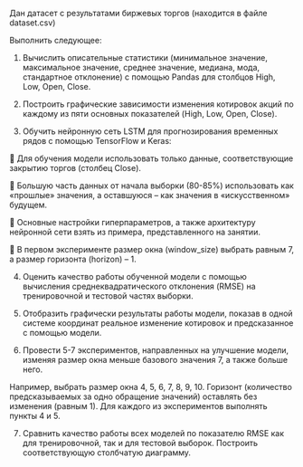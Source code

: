 Дан датасет с результатами биржевых торгов (находится в файле
dataset.csv)

Выполнить следующее:

1. Вычислить описательные статистики (минимальное значение, максимальное значение, среднее значение, медиана, мода, стандартное отклонение) с помощью Pandas для столбцов High, Low, Open, Close.

2. Построить графические зависимости изменения котировок акций по каждому из пяти основных показателей (High, Low, Open, Close).

3. Обучить нейронную сеть LSTM для прогнозирования временных рядов с помощью TensorFlow и Keras:

 Для обучения модели использовать только данные, соответствующие закрытию торгов (столбец Close).

 Большую часть данных от начала выборки (80-85%) использовать
как «прошлые» значения, а оставшуюся – как значения в «искусственном» будущем.

 Основные настройки гиперпараметров, а также архитектуру нейронной сети взять из примера, представленного на занятии.

 В первом эксперименте размер окна (window_size) выбрать равным 7, а размер горизонта (horizon) – 1.

4. Оценить качество работы обученной модели с помощью вычисления
среднеквадратического отклонения (RMSE) на тренировочной и тестовой
частях выборки.
5. Отобразить графически результаты работы модели, показав в одной
системе координат реальное изменение котировок и предсказанное с помощью модели.

6. Провести 5-7 экспериментов, направленных на улучшение модели,
изменяя размер окна меньше базового значения 7, а также больше него.

Например, выбрать размер окна 4, 5, 6, 7, 8, 9, 10. Горизонт (количество предсказываемых за одно обращение значений) оставлять без изменения (равным 1). Для каждого из экспериментов выполнять пункты 4 и 5.

7. Сравнить качество работы всех моделей по показателю RMSE как для
тренировочной, так и для тестовой выборок. Построить соответствующую
столбчатую диаграмму.

